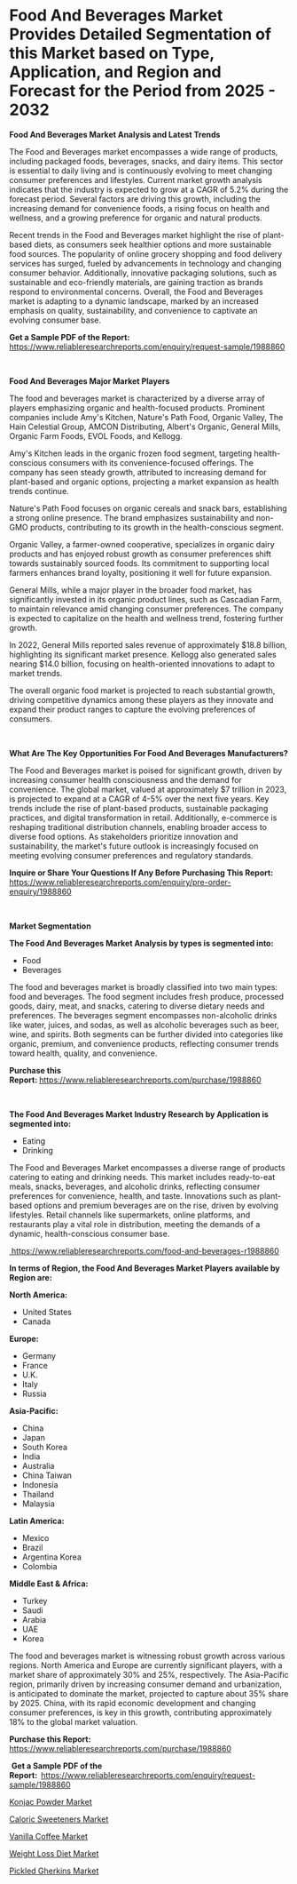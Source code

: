 <p><h1>Food And Beverages Market Provides Detailed Segmentation of this Market based on Type, Application, and Region and Forecast for the Period from 2025 - 2032</h1></p><p><strong>Food And Beverages Market Analysis and Latest Trends</strong></p>
<p><p>The Food and Beverages market encompasses a wide range of products, including packaged foods, beverages, snacks, and dairy items. This sector is essential to daily living and is continuously evolving to meet changing consumer preferences and lifestyles. Current market growth analysis indicates that the industry is expected to grow at a CAGR of 5.2% during the forecast period. Several factors are driving this growth, including the increasing demand for convenience foods, a rising focus on health and wellness, and a growing preference for organic and natural products.</p><p>Recent trends in the Food and Beverages market highlight the rise of plant-based diets, as consumers seek healthier options and more sustainable food sources. The popularity of online grocery shopping and food delivery services has surged, fueled by advancements in technology and changing consumer behavior. Additionally, innovative packaging solutions, such as sustainable and eco-friendly materials, are gaining traction as brands respond to environmental concerns. Overall, the Food and Beverages market is adapting to a dynamic landscape, marked by an increased emphasis on quality, sustainability, and convenience to captivate an evolving consumer base.</p></p>
<p><strong>Get a Sample PDF of the Report:&nbsp;</strong> <a href="https://www.reliableresearchreports.com/enquiry/request-sample/1988860?utm_campaign=10&utm_medium=2&utm_source=Github&utm_content=ia&utm_term=14022025&utm_id=food-and-beverages">https://www.reliableresearchreports.com/enquiry/request-sample/1988860</a></p>
<p>&nbsp;</p>
<p><strong>Food And Beverages Major Market Players</strong></p>
<p><p>The food and beverages market is characterized by a diverse array of players emphasizing organic and health-focused products. Prominent companies include Amy's Kitchen, Nature's Path Food, Organic Valley, The Hain Celestial Group, AMCON Distributing, Albert's Organic, General Mills, Organic Farm Foods, EVOL Foods, and Kellogg. </p><p>Amy's Kitchen leads in the organic frozen food segment, targeting health-conscious consumers with its convenience-focused offerings. The company has seen steady growth, attributed to increasing demand for plant-based and organic options, projecting a market expansion as health trends continue. </p><p>Nature's Path Food focuses on organic cereals and snack bars, establishing a strong online presence. The brand emphasizes sustainability and non-GMO products, contributing to its growth in the health-conscious segment. </p><p>Organic Valley, a farmer-owned cooperative, specializes in organic dairy products and has enjoyed robust growth as consumer preferences shift towards sustainably sourced foods. Its commitment to supporting local farmers enhances brand loyalty, positioning it well for future expansion.</p><p>General Mills, while a major player in the broader food market, has significantly invested in its organic product lines, such as Cascadian Farm, to maintain relevance amid changing consumer preferences. The company is expected to capitalize on the health and wellness trend, fostering further growth.</p><p>In 2022, General Mills reported sales revenue of approximately $18.8 billion, highlighting its significant market presence. Kellogg also generated sales nearing $14.0 billion, focusing on health-oriented innovations to adapt to market trends. </p><p>The overall organic food market is projected to reach substantial growth, driving competitive dynamics among these players as they innovate and expand their product ranges to capture the evolving preferences of consumers. </p></p>
<p>&nbsp;</p>
<p><strong>What Are The Key Opportunities For Food And Beverages Manufacturers?</strong></p>
<p><p>The Food and Beverages market is poised for significant growth, driven by increasing consumer health consciousness and the demand for convenience. The global market, valued at approximately $7 trillion in 2023, is projected to expand at a CAGR of 4-5% over the next five years. Key trends include the rise of plant-based products, sustainable packaging practices, and digital transformation in retail. Additionally, e-commerce is reshaping traditional distribution channels, enabling broader access to diverse food options. As stakeholders prioritize innovation and sustainability, the market's future outlook is increasingly focused on meeting evolving consumer preferences and regulatory standards.</p></p>
<p><strong>Inquire or Share Your Questions If Any Before Purchasing This Report:</strong> <a href="https://www.reliableresearchreports.com/enquiry/pre-order-enquiry/1988860?utm_campaign=10&utm_medium=2&utm_source=Github&utm_content=ia&utm_term=14022025&utm_id=food-and-beverages">https://www.reliableresearchreports.com/enquiry/pre-order-enquiry/1988860</a></p>
<p>&nbsp;</p>
<p><strong>Market Segmentation</strong></p>
<p><strong>The Food And Beverages Market Analysis by types is segmented into:</strong></p>
<p><ul><li>Food</li><li>Beverages</li></ul></p>
<p><p>The food and beverages market is broadly classified into two main types: food and beverages. The food segment includes fresh produce, processed goods, dairy, meat, and snacks, catering to diverse dietary needs and preferences. The beverages segment encompasses non-alcoholic drinks like water, juices, and sodas, as well as alcoholic beverages such as beer, wine, and spirits. Both segments can be further divided into categories like organic, premium, and convenience products, reflecting consumer trends toward health, quality, and convenience.</p></p>
<p><strong>Purchase this Report:&nbsp;</strong><a href="https://www.reliableresearchreports.com/purchase/1988860?utm_campaign=10&utm_medium=2&utm_source=Github&utm_content=ia&utm_term=14022025&utm_id=food-and-beverages">https://www.reliableresearchreports.com/purchase/1988860</a></p>
<p>&nbsp;</p>
<p><strong>The Food And Beverages Market Industry Research by Application is segmented into:</strong></p>
<p><ul><li>Eating</li><li>Drinking</li></ul></p>
<p><p>The Food and Beverages Market encompasses a diverse range of products catering to eating and drinking needs. This market includes ready-to-eat meals, snacks, beverages, and alcoholic drinks, reflecting consumer preferences for convenience, health, and taste. Innovations such as plant-based options and premium beverages are on the rise, driven by evolving lifestyles. Retail channels like supermarkets, online platforms, and restaurants play a vital role in distribution, meeting the demands of a dynamic, health-conscious consumer base.</p></p>
<p><a href="https://www.reliableresearchreports.com/food-and-beverages-r1988860?utm_campaign=10&utm_medium=2&utm_source=Github&utm_content=ia&utm_term=14022025&utm_id=food-and-beverages">&nbsp;https://www.reliableresearchreports.com/food-and-beverages-r1988860</a></p>
<p><strong>In terms of Region, the Food And Beverages Market Players available by Region are:</strong></p>
<p>
    <p> <strong> North America: </strong>
        <ul>
            <li>United States</li>
            <li>Canada</li>
        </ul>
        </p> 
    <p> <strong> Europe: </strong>
        <ul>
            <li>Germany</li>
            <li>France</li>
            <li>U.K.</li>
            <li>Italy</li>
            <li>Russia</li>
        </ul>
        </p> 
    <p> <strong> Asia-Pacific: </strong>
        <ul>
            <li>China</li>
            <li>Japan</li>
            <li>South Korea</li>
            <li>India</li>
            <li>Australia</li>
            <li>China Taiwan</li>
            <li>Indonesia</li>
            <li>Thailand</li>
            <li>Malaysia</li>
        </ul>
        </p> 
    <p> <strong> Latin America: </strong>
        <ul>
            <li>Mexico</li>
            <li>Brazil</li>
            <li>Argentina Korea</li>
            <li>Colombia</li>
        </ul>
        </p> 
    <p> <strong> Middle East & Africa: </strong>
        <ul>
            <li>Turkey</li>
            <li>Saudi</li>
            <li>Arabia</li>
            <li>UAE</li>
            <li>Korea</li>
        </ul>
    </p>
    </p>
<p><p>The food and beverages market is witnessing robust growth across various regions. North America and Europe are currently significant players, with a market share of approximately 30% and 25%, respectively. The Asia-Pacific region, primarily driven by increasing consumer demand and urbanization, is anticipated to dominate the market, projected to capture about 35% share by 2025. China, with its rapid economic development and changing consumer preferences, is key in this growth, contributing approximately 18% to the global market valuation.</p></p>
<p><strong>Purchase this Report: </strong><a href="https://www.reliableresearchreports.com/purchase/1988860?utm_campaign=10&utm_medium=2&utm_source=Github&utm_content=ia&utm_term=14022025&utm_id=food-and-beverages">https://www.reliableresearchreports.com/purchase/1988860</a></p>
<p>&nbsp;<strong>Get a Sample PDF of the Report:&nbsp;&nbsp;</strong><a href="https://www.reliableresearchreports.com/enquiry/request-sample/1988860?utm_campaign=10&utm_medium=2&utm_source=Github&utm_content=ia&utm_term=14022025&utm_id=food-and-beverages">https://www.reliableresearchreports.com/enquiry/request-sample/1988860</a></p>
<p><strong></strong></p>
<p><p><a href="https://github.com/waverlyam689/Market-Research-Report-List-1/blob/main/konjac-powder-market.md?utm_campaign=10&utm_medium=2&utm_source=Github&utm_content=ia&utm_term=14022025&utm_id=food-and-beverages">Konjac Powder Market</a></p><p><a href="https://github.com/tselahiara/Market-Research-Report-List-1/blob/main/caloric-sweeteners-market.md?utm_campaign=10&utm_medium=2&utm_source=Github&utm_content=ia&utm_term=14022025&utm_id=food-and-beverages">Caloric Sweeteners Market</a></p><p><a href="https://github.com/berbelsagwan/Market-Research-Report-List-1/blob/main/vanilla-coffee-market.md?utm_campaign=10&utm_medium=2&utm_source=Github&utm_content=ia&utm_term=14022025&utm_id=food-and-beverages">Vanilla Coffee Market</a></p><p><a href="https://github.com/anuellaruska/Market-Research-Report-List-1/blob/main/weight-loss-diet-market.md?utm_campaign=10&utm_medium=2&utm_source=Github&utm_content=ia&utm_term=14022025&utm_id=food-and-beverages">Weight Loss Diet Market</a></p><p><a href="https://github.com/boyermaragaret8392/Market-Research-Report-List-1/blob/main/pickled-gherkins-market.md?utm_campaign=10&utm_medium=2&utm_source=Github&utm_content=ia&utm_term=14022025&utm_id=food-and-beverages">Pickled Gherkins Market</a></p></p>